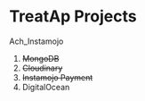 # TreatAp Projects

Ach_Instamojo
1. <s>MongoDB</s>
2. <s>Cloudinary</s>
3. <s>Instamojo Payment</s>
4. DigitalOcean
